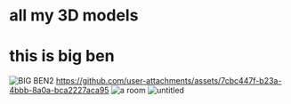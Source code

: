 # all my 3D models
# this is big ben
![BIG BEN2](https://github.com/user-attachments/assets/3d1c4804-483c-4126-a1bb-4a7057a66b58)
https://github.com/user-attachments/assets/7cbc447f-b23a-4bbb-8a0a-bca2227aca95
![a room](https://github.com/user-attachments/assets/5a45ad2c-8d46-4948-bb7c-def5e30d2a26)
![untitled](https://github.com/user-attachments/assets/8f3b8d9e-19dc-4ae6-b432-8a22dad1a153)


